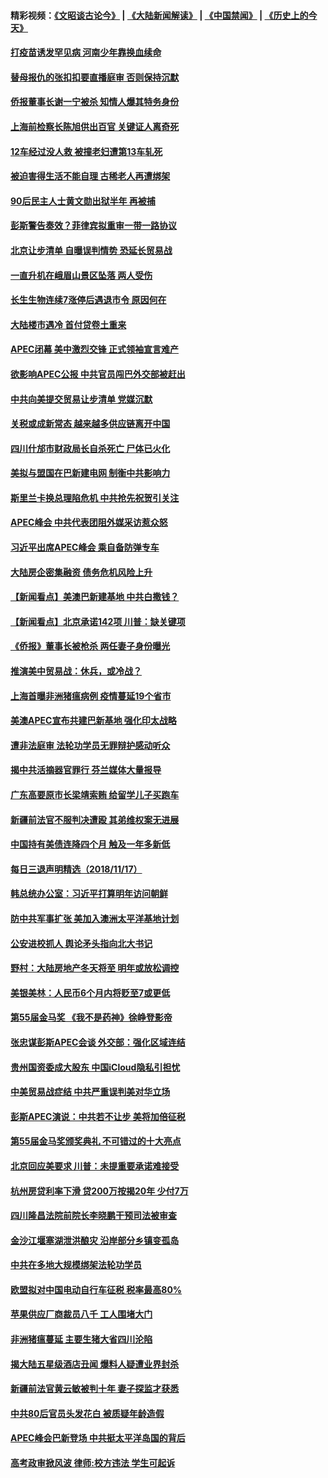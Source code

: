 #### 精彩视频：[《文昭谈古论今》](https://github.com/gfw-breaker/wenzhao/blob/master/README.md?t=11182131) | [《大陆新闻解读》](https://github.com/gfw-breaker/ntdtv-comedy/blob/master/README.md?t=11182131) | [《中国禁闻》](https://github.com/gfw-breaker/ntdtv-news/blob/master/README.md?t=11182131) | [《历史上的今天》](https://github.com/gfw-breaker/today-in-history/blob/master/README.md?t=11182131) 

#### [打疫苗诱发罕见病 河南少年靠换血续命](../pages/nsc413/n10860046.md?t=11182131) 

#### [替母报仇的张扣扣要直播庭审 否则保持沉默](../pages/nsc413/n10859742.md?t=11182131) 

#### [侨报董事长谢一宁被杀 知情人爆其特务身份](../pages/nsc413/n10859953.md?t=11182131) 

#### [上海前检察长陈旭供出百官 关键证人离奇死](../pages/nsc413/n10859981.md?t=11182131) 

#### [12车经过没人救 被撞老妇遭第13车轧死](../pages/nsc413/n10859745.md?t=11182131) 

#### [被迫害得生活不能自理 古稀老人再遭绑架](../pages/nsc413/n10859788.md?t=11182131) 

#### [90后民主人士黄文勋出狱半年 再被捕](../pages/nsc413/n10859496.md?t=11182131) 

#### [彭斯警告奏效？菲律宾拟重审一带一路协议](../pages/nsc413/n10859795.md?t=11182131) 

#### [北京让步清单 自曝误判情势 恐延长贸易战](../pages/nsc413/n10859763.md?t=11182131) 

#### [一直升机在峨眉山景区坠落 两人受伤](../pages/nsc413/n10859714.md?t=11182131) 

#### [长生生物连续7涨停后遇退市令 原因何在](../pages/nsc413/n10859706.md?t=11182131) 

#### [大陆楼市遇冷 首付贷卷土重来](../pages/nsc413/n10859521.md?t=11182131) 


#### [APEC闭幕 美中激烈交锋 正式领袖宣言难产](../pages/nsc413/n10859544.md?t=11182131) 

#### [欲影响APEC公报 中共官员闯巴外交部被赶出](../pages/nsc413/n10858990.md?t=11182131) 

#### [中共向美提交贸易让步清单 党媒沉默](../pages/nsc413/n10859041.md?t=11182131) 

#### [关税或成新常态 越来越多供应链离开中国](../pages/nsc413/n10858991.md?t=11182131) 

#### [四川什邡市财政局长自杀死亡 尸体已火化](../pages/nsc413/n10858923.md?t=11182131) 

#### [美拟与盟国在巴新建电网 制衡中共影响力](../pages/nsc413/n10859057.md?t=11182131) 

#### [斯里兰卡换总理陷危机 中共抢先祝贺引关注](../pages/nsc413/n10858860.md?t=11182131) 

#### [APEC峰会 中共代表团阻外媒采访惹众怒](../pages/nsc413/n10858859.md?t=11182131) 

#### [习近平出席APEC峰会 乘自备防弹专车](../pages/nsc413/n10858797.md?t=11182131) 

#### [大陆房企密集融资 债务危机风险上升](../pages/nsc413/n10858715.md?t=11182131) 

#### [【新闻看点】美澳巴新建基地 中共白撒钱？](../pages/nsc413/n10858636.md?t=11182131) 

#### [【新闻看点】北京承诺142项 川普：缺关键项](../pages/nsc413/n10858513.md?t=11182131) 

#### [《侨报》董事长被枪杀 两任妻子身份曝光](../pages/nsc413/n10858514.md?t=11182131) 

#### [推演美中贸易战：休兵，或冷战？](../pages/nsc413/n10857508.md?t=11182131) 

#### [上海首曝非洲猪瘟病例 疫情蔓延19个省市](../pages/nsc413/n10858413.md?t=11182131) 

#### [美澳APEC宣布共建巴新基地 强化印太战略](../pages/nsc413/n10858209.md?t=11182131) 

#### [遭非法庭审 法轮功学员无罪辩护感动听众](../pages/nsc413/n10854607.md?t=11182131) 

#### [揭中共活摘器官罪行 芬兰媒体大量报导](../pages/nsc413/n10856688.md?t=11182131) 

#### [广东高要原市长梁靖索贿 给留学儿子买跑车](../pages/nsc413/n10858412.md?t=11182131) 

#### [新疆前法官不服判决遭殴 其弟维权案无进展](../pages/nsc413/n10857612.md?t=11182131) 

#### [中国持有美债连降四个月 触及一年多新低](../pages/nsc413/n10858378.md?t=11182131) 

#### [每日三退声明精选（2018/11/17）](../pages/nsc413/n10858433.md?t=11182131) 

#### [韩总统办公室：习近平打算明年访问朝鲜](../pages/nsc413/n10858325.md?t=11182131) 

#### [防中共军事扩张 美加入澳洲太平洋基地计划](../pages/nsc413/n10858258.md?t=11182131) 


#### [公安进校抓人 舆论矛头指向北大书记](../pages/nsc413/n10858235.md?t=11182131) 

#### [野村：大陆房地产冬天将至 明年或放松调控](../pages/nsc413/n10857976.md?t=11182131) 

#### [美银美林：人民币6个月内将贬至7或更低](../pages/nsc413/n10858082.md?t=11182131) 

#### [第55届金马奖 《我不是药神》徐峥登影帝](../pages/nsc413/n10858106.md?t=11182131) 

#### [张忠谋彭斯APEC会谈 外交部：强化区域连结](../pages/nsc413/n10858068.md?t=11182131) 

#### [贵州国资委成大股东 中国iCloud隐私引担忧](../pages/nsc413/n10858083.md?t=11182131) 

#### [中美贸易战症结 中共严重误判美对华立场](../pages/nsc413/n10857352.md?t=11182131) 

#### [彭斯APEC演说：中共若不让步 美将加倍征税](../pages/nsc413/n10858071.md?t=11182131) 

#### [第55届金马奖颁奖典礼 不可错过的十大亮点](../pages/nsc413/n10858038.md?t=11182131) 

#### [北京回应美要求 川普：未提重要承诺难接受](../pages/nsc413/n10857142.md?t=11182131) 

#### [杭州房贷利率下滑 贷200万按揭20年 少付7万](../pages/nsc413/n10857654.md?t=11182131) 

#### [四川隆昌法院前院长李晓鹏干预司法被审查](../pages/nsc413/n10857852.md?t=11182131) 

#### [金沙江堰塞湖泄洪酿灾 沿岸部分乡镇变孤岛](../pages/nsc413/n10856992.md?t=11182131) 

#### [中共在多地大规模绑架法轮功学员](../pages/nsc413/n10856771.md?t=11182131) 

#### [欧盟拟对中国电动自行车征税 税率最高80%](../pages/nsc413/n10857311.md?t=11182131) 

#### [苹果供应厂商裁员八千 工人围堵大门](../pages/nsc413/n10857345.md?t=11182131) 

#### [非洲猪瘟蔓延 主要生猪大省四川沦陷](../pages/nsc413/n10857471.md?t=11182131) 

#### [揭大陆五星级酒店丑闻 爆料人疑遭业界封杀](../pages/nsc413/n10857305.md?t=11182131) 

#### [新疆前法官黄云敏被判十年 妻子探监才获悉](../pages/nsc413/n10857463.md?t=11182131) 

#### [中共80后官员头发花白 被质疑年龄造假](../pages/nsc413/n10857243.md?t=11182131) 

#### [APEC峰会巴新登场 中共挺太平洋岛国的背后](../pages/nsc413/n10856908.md?t=11182131) 

#### [高考政审掀风波 律师:校方违法 学生可起诉](../pages/nsc413/n10857234.md?t=11182131) 

